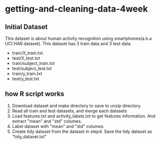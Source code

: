 # getting-and-cleaning-data-4week

## Initial Dataset 

This dataset is about human activity recognition using smartphones(a.k.a UCI HAR dataset). This dataset has 3 train data and 3 test data.

- train/X_train.txt
- test/X_test.txt
- train/subject_train.txt
- test/subject_test.txt
- train/y_train.txt
- test/y_test.txt

## how R script works

1. Download dataset and make directory to save to unzip directory.
2. Read all train and test datasets, and merge each datasets
3. Load features.txt and activity_labels.txt to get features information. And extract "mean" and "std" columes.
4. Label dataset with "mean" and "std" columes.
5. Create tidy dataset from the dataset in step4. Save the tidy dataset as "tidy_dataset.txt"